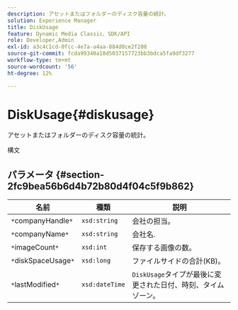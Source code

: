 ```yaml
---
description: アセットまたはフォルダーのディスク容量の統計。
solution: Experience Manager
title: DiskUsage
feature: Dynamic Media Classic、SDK/API
role: Developer,Admin
exl-id: a3c4c1cd-0fcc-4e7a-a4aa-884d0ce2f208
source-git-commit: fcda99340a18d5037157723bb3bdca5fa9df3277
workflow-type: tm+mt
source-wordcount: '56'
ht-degree: 12%

---
```


# DiskUsage{#diskusage}

アセットまたはフォルダーのディスク容量の統計。

構文

## パラメータ {#section-2fc9bea56b6d4b72b80d4f04c5f9b862}

| 名前 | 種類 | 説明 |
|---|---|---|
| `*`companyHandle`*` | `xsd:string` | 会社の担当。 |
| `*`companyName`*` | `xsd:string` | 会社名. |
| `*`imageCount`*` | `xsd:int` | 保存する画像の数。 |
| `*`diskSpaceUsage`*` | `xsd:long` | ファイルサイドの合計(KB)。 |
| `*`lastModified`*` | `xsd:dateTime` | `DiskUsage`タイプが最後に変更された日付、時刻、タイムゾーン。 |
